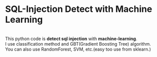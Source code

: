 

SQL-Injection Detect with Machine Learning
=============================================

<br>This python code is **detect sql injection** with **machine-learning**.
<br>I use classification method and GBT(Gradient Boosting Tree) algorithm.
<br>You can also use RandomForest, SVM, etc.(easy too use from sklearn.)
